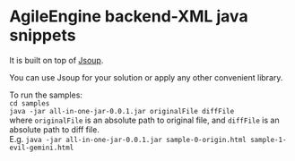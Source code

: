 # AgileEngine backend-XML java snippets

It is built on top of [Jsoup](https://jsoup.org/).

You can use Jsoup for your solution or apply any other convenient library. 

To run the samples: <br>
`cd samples` <br>
`java -jar all-in-one-jar-0.0.1.jar originalFile diffFile` <br>
where `originalFile` is an absolute path to original file, and `diffFile` is an absolute path to diff file.<br>
E.g. `java -jar all-in-one-jar-0.0.1.jar sample-0-origin.html sample-1-evil-gemini.html`

